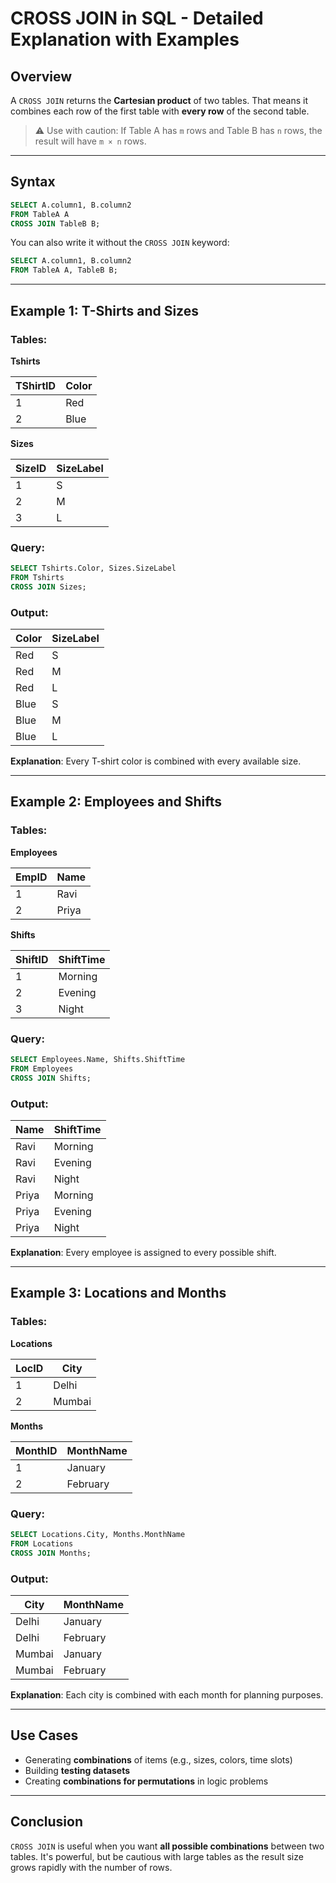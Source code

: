 # CROSS JOIN in SQL - Detailed Explanation with Examples

## Overview

A `CROSS JOIN` returns the **Cartesian product** of two tables. That means it combines each row of the first table with **every row** of the second table.

> ⚠️ Use with caution: If Table A has `m` rows and Table B has `n` rows, the result will have `m × n` rows.

---

## Syntax

```sql
SELECT A.column1, B.column2
FROM TableA A
CROSS JOIN TableB B;
```

You can also write it without the `CROSS JOIN` keyword:

```sql
SELECT A.column1, B.column2
FROM TableA A, TableB B;
```

---

## Example 1: T-Shirts and Sizes

### Tables:

**Tshirts**

| TShirtID | Color |
| -------- | ----- |
| 1        | Red   |
| 2        | Blue  |

**Sizes**

| SizeID | SizeLabel |
| ------ | --------- |
| 1      | S         |
| 2      | M         |
| 3      | L         |

### Query:

```sql
SELECT Tshirts.Color, Sizes.SizeLabel
FROM Tshirts
CROSS JOIN Sizes;
```

### Output:

| Color | SizeLabel |
| ----- | --------- |
| Red   | S         |
| Red   | M         |
| Red   | L         |
| Blue  | S         |
| Blue  | M         |
| Blue  | L         |

**Explanation**: Every T-shirt color is combined with every available size.

---

## Example 2: Employees and Shifts

### Tables:

**Employees**

| EmpID | Name  |
| ----- | ----- |
| 1     | Ravi  |
| 2     | Priya |

**Shifts**

| ShiftID | ShiftTime |
| ------- | --------- |
| 1       | Morning   |
| 2       | Evening   |
| 3       | Night     |

### Query:

```sql
SELECT Employees.Name, Shifts.ShiftTime
FROM Employees
CROSS JOIN Shifts;
```

### Output:

| Name  | ShiftTime |
| ----- | --------- |
| Ravi  | Morning   |
| Ravi  | Evening   |
| Ravi  | Night     |
| Priya | Morning   |
| Priya | Evening   |
| Priya | Night     |

**Explanation**: Every employee is assigned to every possible shift.

---

## Example 3: Locations and Months

### Tables:

**Locations**

| LocID | City   |
| ----- | ------ |
| 1     | Delhi  |
| 2     | Mumbai |

**Months**

| MonthID | MonthName |
| ------- | --------- |
| 1       | January   |
| 2       | February  |

### Query:

```sql
SELECT Locations.City, Months.MonthName
FROM Locations
CROSS JOIN Months;
```

### Output:

| City   | MonthName |
| ------ | --------- |
| Delhi  | January   |
| Delhi  | February  |
| Mumbai | January   |
| Mumbai | February  |

**Explanation**: Each city is combined with each month for planning purposes.

---

## Use Cases

- Generating **combinations** of items (e.g., sizes, colors, time slots)
- Building **testing datasets**
- Creating **combinations for permutations** in logic problems

---

## Conclusion

`CROSS JOIN` is useful when you want **all possible combinations** between two tables. It's powerful, but be cautious with large tables as the result size grows rapidly with the number of rows.
